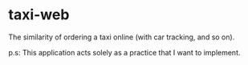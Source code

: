 # taxi-web
The similarity of ordering a taxi online (with car tracking, and so on).

p.s: This application acts solely as a practice that I want to implement.
